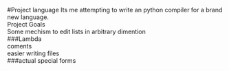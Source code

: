 #Project language
Its me attempting to write an python compiler for a brand new language.  
  Project Goals  
Some mechism to edit lists in arbitrary dimention  
###Lambda  
coments  
easier writing files  
###actual special forms  
